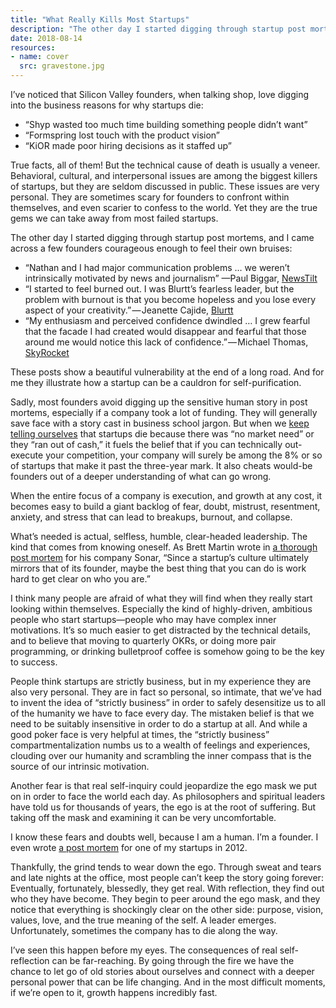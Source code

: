 ```yaml
---
title: "What Really Kills Most Startups"
description: "The other day I started digging through startup post mortems, and I came across a few founders courageous enough to feel their own bruises."
date: 2018-08-14
resources:
- name: cover
  src: gravestone.jpg
---
```


I’ve noticed that Silicon Valley founders, when talking shop, love digging into the business reasons for why startups die:

* “Shyp wasted too much time building something people didn’t want”
* “Formspring lost touch with the product vision”
* “KiOR made poor hiring decisions as it staffed up”

True facts, all of them! But the technical cause of death is usually a veneer. Behavioral, cultural, and interpersonal issues are among the biggest killers of startups, but they are seldom discussed in public. These issues are very personal. They are sometimes scary for founders to confront within themselves, and even scarier to confess to the world. Yet they are the true gems we can take away from most failed startups.

The other day I started digging through startup post mortems, and I came across a few founders courageous enough to feel their own bruises:

* “Nathan and I had major communication problems … we weren’t intrinsically motivated by news and journalism” —Paul Biggar, [NewsTilt](https://medium.com/@paulbiggar/why-we-shut-newstilt-down-5aba6a11136f)
* “I started to feel burned out. I was Blurtt’s fearless leader, but the problem with burnout is that you become hopeless and you lose every aspect of your creativity.” — Jeanette Cajide, [Blurtt](https://techcrunch.com/2014/02/16/shutting-down-blurtt/)
* “My enthusiasm and perceived confidence dwindled … I grew fearful that the facade I had created would disappear and fearful that those around me would notice this lack of confidence.” — Michael Thomas, [SkyRocket](https://medium.com/@curious_founder/a-startup-postmortem-4a51006f19a)

These posts show a beautiful vulnerability at the end of a long road. And for me they illustrate how a startup can be a cauldron for self-purification.

Sadly, most founders avoid digging up the sensitive human story in post mortems, especially if a company took a lot of funding. They will generally save face with a story cast in business school jargon. But when we [keep telling ourselves](https://www.forbes.com/sites/niallmccarthy/2017/11/03/the-top-reasons-startups-fail-infographic/) that startups die because there was “no market need” or they “ran out of cash,” it fuels the belief that if you can technically out-execute your competition, your company will surely be among the 8% or so of startups that make it past the three-year mark. It also cheats would-be founders out of a deeper understanding of what can go wrong.

When the entire focus of a company is execution, and growth at any cost, it becomes easy to build a giant backlog of fear, doubt, mistrust, resentment, anxiety, and stress that can lead to breakups, burnout, and collapse.

What’s needed is actual, selfless, humble, clear-headed leadership. The kind that comes from knowing oneself. As Brett Martin wrote in [a thorough post mortem](https://medium.com/@brett1211/postmortem-of-a-venture-backed-startup-72c6f8bec7df) for his company Sonar, “Since a startup’s culture ultimately mirrors that of its founder, maybe the best thing that you can do is work hard to get clear on who you are.”

I think many people are afraid of what they will find when they really start looking within themselves. Especially the kind of highly-driven, ambitious people who start startups—people who may have complex inner motivations. It’s so much easier to get distracted by the technical details, and to believe that moving to quarterly OKRs, or doing more pair programming, or drinking bulletproof coffee is somehow going to be the key to success.

People think startups are strictly business, but in my experience they are also very personal. They are in fact so personal, so intimate, that we’ve had to invent the idea of “strictly business” in order to safely desensitize us to all of the humanity we have to face every day. The mistaken belief is that we need to be suitably insensitive in order to do a startup at all. And while a good poker face is very helpful at times, the “strictly business” compartmentalization numbs us to a wealth of feelings and experiences, clouding over our humanity and scrambling the inner compass that is the source of our intrinsic motivation.

Another fear is that real self-inquiry could jeopardize the ego mask we put on in order to face the world each day. As philosophers and spiritual leaders have told us for thousands of years, the ego is at the root of suffering. But taking off the mask and examining it can be very uncomfortable.

I know these fears and doubts well, because I am a human. I’m a founder. I even wrote [a post mortem](https://medium.com/@tashian/death-by-a-thousand-great-ideas-4a25d5e24966) for one of my startups in 2012.

Thankfully, the grind tends to wear down the ego. Through sweat and tears and late nights at the office, most people can’t keep the story going forever: Eventually, fortunately, blessedly, they get real. With reflection, they find out who they have become. They begin to peer around the ego mask, and they notice that everything is shockingly clear on the other side: purpose, vision, values, love, and the true meaning of the self. A leader emerges. Unfortunately, sometimes the company has to die along the way.

I’ve seen this happen before my eyes. The consequences of real self-reflection can be far-reaching. By going through the fire we have the chance to let go of old stories about ourselves and connect with a deeper personal power that can be life changing. And in the most difficult moments, if we’re open to it, growth happens incredibly fast.
